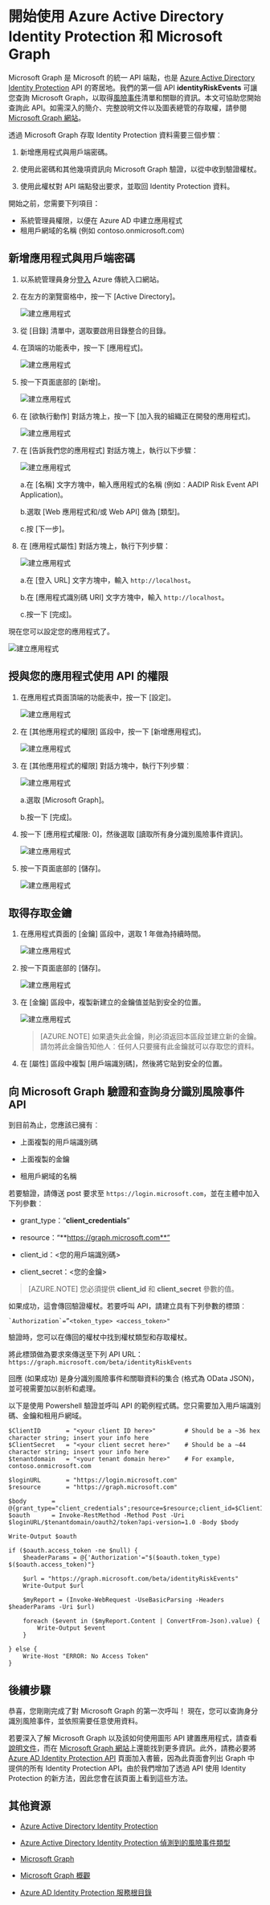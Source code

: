 <properties
	pageTitle="開始使用 Azure Active Directory Identity Protection 和 Microsoft Graph | Microsoft Azure"
	description="簡介如何查詢 Microsoft Graph，以從 Azure Active Directory 取得風險事件和關聯資訊的清單。"
	services="active-directory"
	keywords="azure active directory identity protection, 風險事件, 弱點, 安全性原則, Microsoft Graph"
	documentationCenter=""
	authors="markusvi"
	manager="femila"
	editor=""/>

<tags
	ms.service="active-directory"
	ms.workload="identity"
	ms.tgt_pltfrm="na"
	ms.devlang="na"
	ms.topic="article"
	ms.date="08/22/2016"
	ms.author="markvi"/>

# 開始使用 Azure Active Directory Identity Protection 和 Microsoft Graph

Microsoft Graph 是 Microsoft 的統一 API 端點，也是 [Azure Active Directory Identity Protection](active-directory-identityprotection.md) API 的寄居地。我們的第一個 API **identityRiskEvents** 可讓您查詢 Microsoft Graph，以取得[風險事件](active-directory-identityprotection-risk-events-types.md)清單和關聯的資訊。本文可協助您開始查詢此 API。如需深入的簡介、完整說明文件以及圖表總管的存取權，請參閱 [Microsoft Graph 網站](https://graph.microsoft.io/)。

透過 Microsoft Graph 存取 Identity Protection 資料需要三個步驟︰

1. 新增應用程式與用戶端密碼。

2. 使用此密碼和其他幾項資訊向 Microsoft Graph 驗證，以從中收到驗證權杖。

3. 使用此權杖對 API 端點發出要求，並取回 Identity Protection 資料。

開始之前，您需要下列項目：

- 系統管理員權限，以便在 Azure AD 中建立應用程式
- 租用戶網域的名稱 (例如 contoso.onmicrosoft.com)



## 新增應用程式與用戶端密碼


1. 以系統管理員身分[登入](https://manage.windowsazure.com) Azure 傳統入口網站。

1. 在左方的瀏覽窗格中，按一下 [Active Directory]。

	![建立應用程式](./media/active-directory-identityprotection-graph-getting-started/tutorial_general_01.png)

2. 從 [目錄] 清單中，選取要啟用目錄整合的目錄。

3. 在頂端的功能表中，按一下 [應用程式]。

	![建立應用程式](./media/active-directory-identityprotection-graph-getting-started/tutorial_general_02.png)

4. 按一下頁面底部的 [新增]。

	![建立應用程式](./media/active-directory-identityprotection-graph-getting-started/tutorial_general_03.png)

5. 在 [欲執行動作] 對話方塊上，按一下 [加入我的組織正在開發的應用程式]。

	![建立應用程式](./media/active-directory-identityprotection-graph-getting-started/tutorial_general_04.png)


5. 在 [告訴我們您的應用程式] 對話方塊上，執行以下步驟：

	![建立應用程式](./media/active-directory-identityprotection-graph-getting-started/tutorial_general_05.png)

	a.在 [名稱] 文字方塊中，輸入應用程式的名稱 (例如︰AADIP Risk Event API Application)。

	b.選取 [Web 應用程式和/或 Web API] 做為 [類型]。

	c.按 [下一步]。


5. 在 [應用程式屬性] 對話方塊上，執行下列步驟：

	![建立應用程式](./media/active-directory-identityprotection-graph-getting-started/tutorial_general_06.png)

	a.在 [登入 URL] 文字方塊中，輸入 `http://localhost`。

	b.在 [應用程式識別碼 URI] 文字方塊中，輸入 `http://localhost`。

	c.按一下 [完成]。


現在您可以設定您的應用程式了。

![建立應用程式](./media/active-directory-identityprotection-graph-getting-started/tutorial_general_07.png)



## 授與您的應用程式使用 API 的權限


1. 在應用程式頁面頂端的功能表中，按一下 [設定]。

	![建立應用程式](./media/active-directory-identityprotection-graph-getting-started/tutorial_general_08.png)

2. 在 [其他應用程式的權限] 區段中，按一下 [新增應用程式]。

	![建立應用程式](./media/active-directory-identityprotection-graph-getting-started/tutorial_general_09.png)


2. 在 [其他應用程式的權限] 對話方塊中，執行下列步驟︰

	![建立應用程式](./media/active-directory-identityprotection-graph-getting-started/tutorial_general_10.png)

	a.選取 [Microsoft Graph]。

	b.按一下 [完成]。


1. 按一下 [應用程式權限: 0]，然後選取 [讀取所有身分識別風險事件資訊]。

	![建立應用程式](./media/active-directory-identityprotection-graph-getting-started/tutorial_general_11.png)

1. 按一下頁面底部的 [儲存]。

	![建立應用程式](./media/active-directory-identityprotection-graph-getting-started/tutorial_general_12.png)


## 取得存取金鑰

1. 在應用程式頁面的 [金鑰] 區段中，選取 1 年做為持續時間。

	![建立應用程式](./media/active-directory-identityprotection-graph-getting-started/tutorial_general_13.png)

1. 按一下頁面底部的 [儲存]。

	![建立應用程式](./media/active-directory-identityprotection-graph-getting-started/tutorial_general_12.png)

1. 在 [金鑰] 區段中，複製新建立的金鑰值並貼到安全的位置。

	![建立應用程式](./media/active-directory-identityprotection-graph-getting-started/tutorial_general_14.png)

	> [AZURE.NOTE] 如果遺失此金鑰，則必須返回本區段並建立新的金鑰。請勿將此金鑰告知他人︰任何人只要擁有此金鑰就可以存取您的資料。


1. 在 [屬性] 區段中複製 [用戶端識別碼]，然後將它貼到安全的位置。


## 向 Microsoft Graph 驗證和查詢身分識別風險事件 API

到目前為止，您應該已擁有︰

- 上面複製的用戶端識別碼

- 上面複製的金鑰

- 租用戶網域的名稱


若要驗證，請傳送 post 要求至 `https://login.microsoft.com`，並在主體中加入下列參數︰

- grant\_type：“**client\_credentials**”

- resource：“**https://graph.microsoft.com**”

- client\_id：<您的用戶端識別碼>

- client\_secret：<您的金鑰>


> [AZURE.NOTE] 您必須提供 **client\_id** 和 **client\_secret** 參數的值。

如果成功，這會傳回驗證權杖。若要呼叫 API，請建立具有下列參數的標頭︰

	`Authorization`=”<token_type> <access_token>"


驗證時，您可以在傳回的權杖中找到權杖類型和存取權杖。

將此標頭做為要求來傳送至下列 API URL：`https://graph.microsoft.com/beta/identityRiskEvents`

回應 (如果成功) 是身分識別風險事件和關聯資料的集合 (格式為 OData JSON)，並可視需要加以剖析和處理。

以下是使用 Powershell 驗證並呼叫 API 的範例程式碼。您只需要加入用戶端識別碼、金鑰和租用戶網域。

	$ClientID       = "<your client ID here>"        # Should be a ~36 hex character string; insert your info here
	$ClientSecret   = "<your client secret here>"    # Should be a ~44 character string; insert your info here
	$tenantdomain   = "<your tenant domain here>"    # For example, contoso.onmicrosoft.com

	$loginURL       = "https://login.microsoft.com"
	$resource       = "https://graph.microsoft.com"

	$body       = @{grant_type="client_credentials";resource=$resource;client_id=$ClientID;client_secret=$ClientSecret}
	$oauth      = Invoke-RestMethod -Method Post -Uri $loginURL/$tenantdomain/oauth2/token?api-version=1.0 -Body $body

	Write-Output $oauth

	if ($oauth.access_token -ne $null) {
    	$headerParams = @{'Authorization'="$($oauth.token_type) $($oauth.access_token)"}

    	$url = "https://graph.microsoft.com/beta/identityRiskEvents"
    	Write-Output $url

    	$myReport = (Invoke-WebRequest -UseBasicParsing -Headers $headerParams -Uri $url)

    	foreach ($event in ($myReport.Content | ConvertFrom-Json).value) {
        	Write-Output $event
    	}

	} else {
    	Write-Host "ERROR: No Access Token"
	} 


## 後續步驟

恭喜，您剛剛完成了對 Microsoft Graph 的第一次呼叫！ 現在，您可以查詢身分識別風險事件，並依照需要任意使用資料。

若要深入了解 Microsoft Graph 以及該如何使用圖形 API 建置應用程式，請查看[說明文件](https://graph.microsoft.io/docs)，而在 [Microsoft Graph 網站](https://graph.microsoft.io/)上還能找到更多資訊。此外，請務必要將 [Azure AD Identity Protection API](https://graph.microsoft.io/docs/api-reference/beta/resources/identityprotection_root) 頁面加入書籤，因為此頁面會列出 Graph 中提供的所有 Identity Protection API。由於我們增加了透過 API 使用 Identity Protection 的新方法，因此您會在該頁面上看到這些方法。


## 其他資源

- [Azure Active Directory Identity Protection](active-directory-identityprotection.md)

- [Azure Active Directory Identity Protection 偵測到的風險事件類型](active-directory-identityprotection-risk-events-types.md)

- [Microsoft Graph](https://graph.microsoft.io/)

- [Microsoft Graph 概觀](https://graph.microsoft.io/docs)

- [Azure AD Identity Protection 服務根目錄](https://graph.microsoft.io/docs/api-reference/beta/resources/identityprotection_root)

<!---HONumber=AcomDC_0824_2016-->